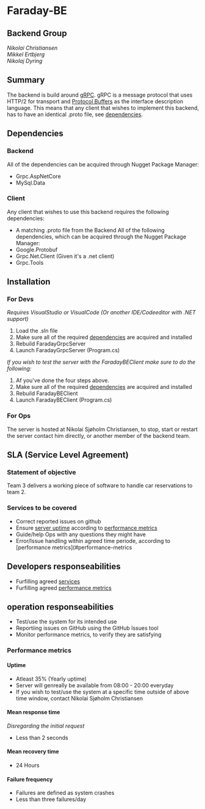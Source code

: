 # Faraday-BE
## Backend Group
*Nikolai Christiansen*  
*Mikkel Ertbjerg*  
*Nikolaj Dyring*

## Summary
The backend is build around [gRPC](https://grpc.io/). gRPC is a message protocol that uses HTTP/2 for transport and [Protocol Buffers](https://developers.google.com/protocol-buffers) as the interface description language. This means that any client that wishes to implement this backend, has to have an identical .proto file, see [dependencies](#dependencies).

## Dependencies
### Backend
All of the dependencies can be acquired through Nugget Package Manager:
- Grpc.AspNetCore
- MySql.Data

### Client
Any client that wishes to use this backend requires the following dependencies:
- A matching .proto file from the Backend
All of the following dependencies, which can be acquired through the Nugget Package Manager:
- Google.Protobuf
- Grpc.Net.Client (Given it's a .net client)
- Grpc.Tools

## Installation
### For Devs
*Requires VisualStudio or VisualCode (Or another IDE/Codeeditor with .NET support)*
1. Load the .sln file
2. Make sure all of the required [dependencies](#dependencies) are acquired and installed
3. Rebuild FaradayGrpcServer
4. Launch FaradayGrpcServer (Program.cs)

_If you wish to test the server with the FaradayBEClient make sure to do the following:_
1. Af you've done the four steps above.
2. Make sure all of the required [dependencies](#dependencies) are acquired and installed
3. Rebuild FaradayBEClient
4. Launch FaradayBEClient (Program.cs)

### For Ops
The server is hosted at Nikolai Sjøholm Christiansen, to stop, start or restart the server contact him directly, or another member of the backend team.

## SLA (Service Level Agreement)
### Statement of objective
Team 3 delivers a working piece of software to handle car reservations to team 2.

### Services to be covered
- Correct reported issues on github
- Ensure [server uptime](#uptime) according to [performance metrics](#performance-metrics)
- Guide/help Ops with any questions they might have
- Error/Issue handling within agreed time periode, according to [performance metrics](#performance-metrics

## Developers responseabilities
- Furfilling agreed [services](#services-to-be-covered)
- Furfilling agreed [performance metrics](#performance-metrics)

## operation responseabilities
- Test/use the system for its intended use
- Reportiing issues on GitHub using the GitHub Issues tool
- Monitor performance metrics, to verify they are satisfying


### Performance metrics
#### Uptime
- Atleast 35% (Yearly uptime)
- Server will genreally be available from 08:00 - 20:00 everyday
- If you wish to test/use the system at a specific time outside of above time window, contact Nikolai Sjøholm Christiansen

#### Mean response time
_Disregarding the initial request_
- Less than 2 seconds

#### Mean recovery time
- 24 Hours

#### Failure frequency
- Failures are defined as system crashes
- Less than three failures/day



